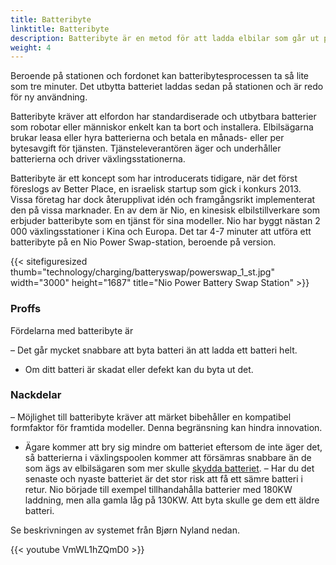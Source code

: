 ```yaml
---
title: Batteribyte
linktitle: Batteribyte
description: Batteribyte är en metod för att ladda elbilar som går ut på att byta ut det tomma batteriet mot ett fulladdat på en dedikerad station.
weight: 4
---
```

<!-- markdownlint-disable MD033 -->
Beroende på stationen och fordonet kan batteribytesprocessen ta så lite som tre minuter. Det utbytta batteriet laddas sedan på stationen och är redo för ny användning.

Batteribyte kräver att elfordon har standardiserade och utbytbara batterier som robotar eller människor enkelt kan ta bort och installera. Elbilsägarna brukar leasa eller hyra batterierna och betala en månads- eller per bytesavgift för tjänsten. Tjänsteleverantören äger och underhåller batterierna och driver växlingsstationerna.

Batteribyte är ett koncept som har introducerats tidigare, när det först föreslogs av Better Place, en israelisk startup som gick i konkurs 2013. Vissa företag har dock återupplivat idén och framgångsrikt implementerat den på vissa marknader. En av dem är Nio, en kinesisk elbilstillverkare som erbjuder batteribyte som en tjänst för sina modeller. Nio har byggt nästan 2 000 växlingsstationer i Kina och Europa. Det tar 4-7 minuter att utföra ett batteribyte på en Nio Power Swap-station, beroende på version.

{{< sitefiguresized thumb="technology/charging/batteryswap/powerswap_1_st.jpg" width="3000" height="1687" title="Nio Power Battery Swap Station" >}}

### Proffs

Fördelarna med batteribyte är

– Det går mycket snabbare att byta batteri än att ladda ett batteri helt.
- Om ditt batteri är skadat eller defekt kan du byta ut det.

### Nackdelar

– Möjlighet till batteribyte kräver att märket bibehåller en kompatibel formfaktor för framtida modeller. Denna begränsning kan hindra innovation.

- Ägare kommer att bry sig mindre om batteriet eftersom de inte äger det, så batterierna i växlingspoolen kommer att försämras snabbare än de som ägs av elbilsägaren som mer skulle [skydda batteriet](../../../guides/protectingbattery/).
– Har du det senaste och nyaste batteriet är det stor risk att få ett sämre batteri i retur. Nio började till exempel tillhandahålla batterier med 180KW laddning, men alla gamla låg på 130KW. Att byta skulle ge dem ett äldre batteri.

Se beskrivningen av systemet från Bjørn Nyland nedan.

{{< youtube VmWL1hZQmD0 >}}